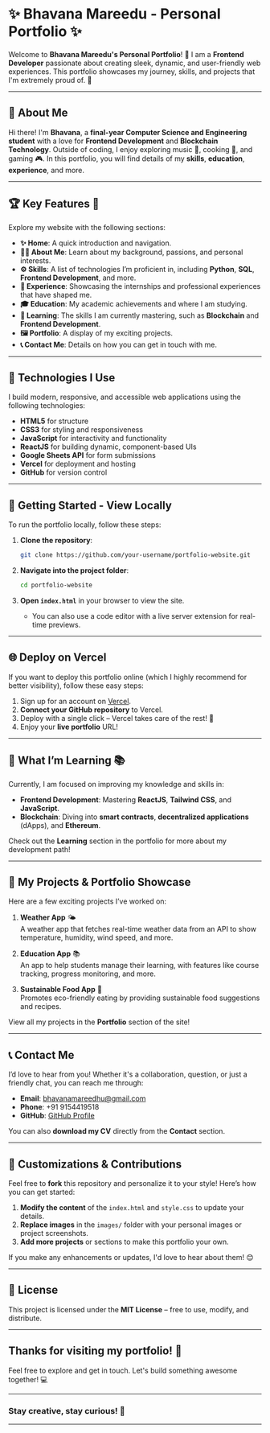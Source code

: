 # ✨ **Bhavana Mareedu - Personal Portfolio** ✨

Welcome to **Bhavana Mareedu's Personal Portfolio**! 🎉 I am a **Frontend Developer** passionate about creating sleek, dynamic, and user-friendly web experiences. This portfolio showcases my journey, skills, and projects that I'm extremely proud of. 🚀

---

## 💼 **About Me**

Hi there! I'm **Bhavana**, a **final-year Computer Science and Engineering student** with a love for **Frontend Development** and **Blockchain Technology**. Outside of coding, I enjoy exploring music 🎵, cooking 🍳, and gaming 🎮. In this portfolio, you will find details of my **skills**, **education**, **experience**, and more.

---

## 🏆 **Key Features** 📌

Explore my website with the following sections:

- **✨ Home**: A quick introduction and navigation.
- **👩‍💻 About Me**: Learn about my background, passions, and personal interests.
- **⚙️ Skills**: A list of technologies I’m proficient in, including **Python**, **SQL**, **Frontend Development**, and more.
- **💼 Experience**: Showcasing the internships and professional experiences that have shaped me.
- **🎓 Education**: My academic achievements and where I am studying.
- **🧠 Learning**: The skills I am currently mastering, such as **Blockchain** and **Frontend Development**.
- **🖼️ Portfolio**: A display of my exciting projects.
- **📞 Contact Me**: Details on how you can get in touch with me.

---

## 🔧 **Technologies I Use**

I build modern, responsive, and accessible web applications using the following technologies:

- **HTML5** for structure
- **CSS3** for styling and responsiveness
- **JavaScript** for interactivity and functionality
- **ReactJS** for building dynamic, component-based UIs
- **Google Sheets API** for form submissions
- **Vercel** for deployment and hosting
- **GitHub** for version control

---

## 🚀 **Getting Started - View Locally**

To run the portfolio locally, follow these steps:

1. **Clone the repository**:
   ```bash
   git clone https://github.com/your-username/portfolio-website.git
   ```

2. **Navigate into the project folder**:
   ```bash
   cd portfolio-website
   ```

3. **Open `index.html`** in your browser to view the site.
   - You can also use a code editor with a live server extension for real-time previews.

---

## 🌐 **Deploy on Vercel**

If you want to deploy this portfolio online (which I highly recommend for better visibility), follow these easy steps:

1. Sign up for an account on [Vercel](https://vercel.com).
2. **Connect your GitHub repository** to Vercel.
3. Deploy with a single click – Vercel takes care of the rest! 🎉
4. Enjoy your **live portfolio** URL!

---

## 🧠 **What I’m Learning 📚**

Currently, I am focused on improving my knowledge and skills in:

- **Frontend Development**: Mastering **ReactJS**, **Tailwind CSS**, and **JavaScript**.
- **Blockchain**: Diving into **smart contracts**, **decentralized applications** (dApps), and **Ethereum**.
  

Check out the **Learning** section in the portfolio for more about my development path!

---

## 📂 **My Projects & Portfolio Showcase**

Here are a few exciting projects I’ve worked on:

1. **Weather App** 🌤️  
   A weather app that fetches real-time weather data from an API to show temperature, humidity, wind speed, and more.

2. **Education App** 📚  
   An app to help students manage their learning, with features like course tracking, progress monitoring, and more.

3. **Sustainable Food App** 🥗  
   Promotes eco-friendly eating by providing sustainable food suggestions and recipes.

View all my projects in the **Portfolio** section of the site!

---

## 📞 **Contact Me**

I’d love to hear from you! Whether it's a collaboration, question, or just a friendly chat, you can reach me through:

- **Email**: [bhavanamareedhu@gmail.com](mailto:bhavanamareedhu@gmail.com)
- **Phone**: +91 9154419518
- **GitHub**: [GitHub Profile]((https://github.com/bhavana065))

You can also **download my CV** directly from the **Contact** section.

---

## 🎨 **Customizations & Contributions**

Feel free to **fork** this repository and personalize it to your style! Here’s how you can get started:

1. **Modify the content** of the `index.html` and `style.css` to update your details.
2. **Replace images** in the `images/` folder with your personal images or project screenshots.
3. **Add more projects** or sections to make this portfolio your own.
   
If you make any enhancements or updates, I'd love to hear about them! 😊

---

## 📜 **License**

This project is licensed under the **MIT License** – free to use, modify, and distribute.

---

## **Thanks for visiting my portfolio!** 🎉  
Feel free to explore and get in touch. Let's build something awesome together! 💻

---

### **Stay creative, stay curious! 🚀**

---
